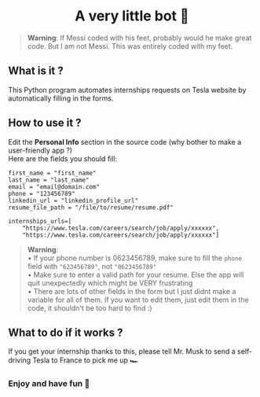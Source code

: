 <h1 align="center">
	A very little bot 🤖
</h1>

> **Warning**: If Messi coded with his feet, probably would he make great code. But I am not Messi. This was entirely coded with my feet.  

## What is it ?
This Python program automates internships requests on Tesla website by automatically filling in the forms.  

## How to use it ?
Edit the **Personal Info** section in the source code (why bother to make a user-friendly app ?)  
Here are the fields you should fill:  
```
first_name = "first_name"  
last_name = "last_name"  
email = "email@domain.com"  
phone = "123456789"
linkedin_url = "linkedin_profile_url"  
resume_file_path = "/file/to/resume/resume.pdf"  

internships_urls=[
    "https://www.tesla.com/careers/search/job/apply/xxxxxx",
    "https://www.tesla.com/careers/search/job/apply/xxxxxx"]
```
> **Warning**:  
> • If your phone number is 0623456789, make sure to fill the ```phone``` field with ```"623456789"```, not ```"0623456789"```  
> • Make sure to enter a valid path for your resume. Else the app will quit unexpectedly which might be VERY frustrating  
> • There are lots of other fields in the form but I just didnt make a variable for all of them. If you want to edit them,
> just edit them in the code, it shouldn't be too hard to find :)

## What to do if it works ?
If you get your internship thanks to this, please tell Mr. Musk to send a self-driving Tesla to France to pick me up 🏎️  


### Enjoy and have fun 🎉
